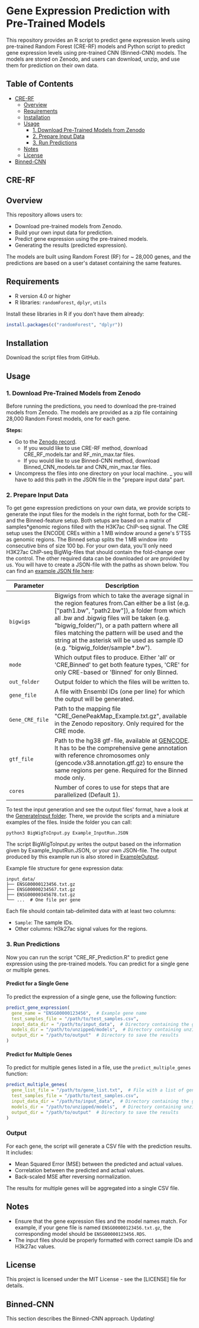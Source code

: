 
# Gene Expression Prediction with Pre-Trained Models

This repository provides an R script to predict gene expression levels using pre-trained Random Forest (CRE-RF) models and Python script to predict gene expression levels using pre-trained CNN (Binned-CNN) models. The models are stored on Zenodo, and users can download, unzip, and use them for prediction on their own data.

## Table of Contents
- [CRE-RF](#CRE-RF)
  - [Overview](#overview)
  - [Requirements](#requirements)
  - [Installation](#installation)
  - [Usage](#usage)
    - [1. Download Pre-Trained Models from Zenodo](#1-download-pre-trained-models-from-zenodo)
    - [2. Prepare Input Data](#2-prepare-input-data)
    - [3. Run Predictions](#3-run-predictions)
  - [Notes](#notes)
  - [License](#license)
- [Binned-CNN](#Binned-CNN)

## CRE-RF

## Overview

This repository allows users to:
- Download pre-trained models from Zenodo.
- Build your own input data for prediction.
- Predict gene expression using the pre-trained models.
- Generating the results (predicted expression).

The models are built using Random Forest (RF) for ~ 28,000 genes, and the predictions are based on a user's dataset containing the same features.

## Requirements

- R version 4.0 or higher
- R libraries: `randomForest`, `dplyr`, `utils`

Install these libraries in R if you don’t have them already:

```r
install.packages(c("randomForest", "dplyr"))
```

## Installation

Download the script files from GitHub.

## Usage

### 1. Download Pre-Trained Models from Zenodo

Before running the predictions, you need to download the pre-trained models from Zenodo. The models are provided as a zip file containing 28,000 Random Forest models, one for each gene.

**Steps:**
- Go to the [Zenodo record](https://zenodo.org/records/13945441).
  - If you would like to use CRE-RF method, download CRE_RF_models.tar and RF_min_max.tar files.
  - If you would like to use Binned-CNN method, download Binned_CNN_models.tar and CNN_min_max.tar files.
- Uncompress the files into one directory on your local machine.
_ you will have to add this path in the JSON file in the "prepare input data" part.


### 2. Prepare Input Data

To get gene expression predictions on your own data, we provide scripts to generate the input files
for the models in the right format, both for the CRE- and the Binned-feature setup. Both setups are based on a matrix of samples*genomic regions filled with the H3K7ac ChiP-seq signal. The CRE setup uses the ENCODE CREs within a 1 MB window around a gene's 5'TSS as genomic regions. The Binned setup splits the 1 MB window into consecutive bins of size 100 bp. For your own data, you'll only need H3K27ac
ChIP-seq BigWig-files that should contain the fold-change over the control. The other required data can be downloaded or
are provided by us. You will have to create a JSON-file with the paths as shown below. You can find an [example JSON file here](https://github.com/SchulzLab/ExpressionPredictionModels/blob/main/GenerateInput/Example_InputRun.JSON):

| Parameter       | Description                                                                                                                                                                                                                                                                                                                                                                          |
|-----------------|--------------------------------------------------------------------------------------------------------------------------------------------------------------------------------------------------------------------------------------------------------------------------------------------------------------------------------------------------------------------------------------|
| `bigwigs`       | Bigwigs from which to take the average signal in the region features from.Can either be a list (e.g. ["path1.bw", "path2.bw"]), a folder from which all .bw and .bigwig files will be taken (e.g. "bigwig_folder/"), or a path pattern where all files matching the pattern will be used and the string at the asterisk will be used as sample ID (e.g. "bigwig_folder/sample*.bw"). |
| `mode`          | Which output files to produce. Either 'all' or 'CRE,Binned' to get both feature types, 'CRE' for only CRE-based or 'Binned' for only Binned.                                                                                                                                                                                                                                         |
| `out_folder`    | Output folder to which the files will be written to.                                                                                                                                                                                                                                                                                                                                 |
| `gene_file`     | A file with Ensembl IDs (one per line) for which the output will be generated.                                                                                                                                                                                                                                                                                                       |
| `Gene_CRE_file` | Path to the mapping file "CRE_GenePeakMap_Example.txt.gz", available in the Zenodo repository. Only required for the CRE mode.                                                                                                                                                                                                                                                       |
| `gtf_file`      | Path to the hg38 gtf-file, available at [GENCODE](https://www.gencodegenes.org/human/release_38.html). It has to be the comprehensive gene annotation with reference chromosomes only (gencode.v38.annotation.gtf.gz) to ensure the same regions per gene. Required for the Binned mode only.                                                                                        |
| `cores`         | Number of cores to use for steps that are parallelized (Default 1).                                                                                                                                                                                                                                                                                                                  |

To test the input generation and see the output files' format, have a look at the [GenerateInput folder](https://github.com/SchulzLab/ExpressionPredictionModels/tree/main/GenerateInput).
There, we provide the scripts and a miniature examples of the files. Inside the folder you can call:

```
python3 BigWigToInput.py Example_InputRun.JSON
```

The script BigWigToInput.py writes the output based on the information given by Example_InputRun.JSON, or your own JSON-file. The output produced 
by this example run is also stored in [ExampleOutput](https://github.com/SchulzLab/ExpressionPredictionModels/tree/main/GenerateInput/ExampleOutput).

Example file structure for gene expression data:

```
input_data/
├── ENSG00000123456.txt.gz
├── ENSG00000234567.txt.gz
├── ENSG00000345678.txt.gz
└── ...  # One file per gene
```

Each file should contain tab-delimited data with at least two columns:
- `Sample`: The sample IDs.
- Other columns: H3k27ac signal values for the regions.

### 3. Run Predictions

Now you can run the script "CRE_RF_Prediction.R" to predict gene expression using the pre-trained models. You can predict for a single gene or multiple genes.

#### Predict for a Single Gene

To predict the expression of a single gene, use the following function:

```r
predict_gene_expression(
  gene_name = "ENSG00000123456",  # Example gene name
  test_samples_file = "/path/to/test_samples.csv",
  input_data_dir = "/path/to/input_data",  # Directory containing the gene files
  models_dir = "/path/to/unzipped/models",  # Directory containing unzipped models
  output_dir = "/path/to/output"  # Directory to save the results
)
```

#### Predict for Multiple Genes

To predict for multiple genes listed in a file, use the `predict_multiple_genes` function:

```r
predict_multiple_genes(
  gene_list_file = "/path/to/gene_list.txt",  # File with a list of gene names (one gene per line)
  test_samples_file = "/path/to/test_samples.csv",
  input_data_dir = "/path/to/input_data",  # Directory containing the gene files
  models_dir = "/path/to/unzipped/models",  # Directory containing unzipped models
  output_dir = "/path/to/output"  # Directory to save the results
)
```

### Output

For each gene, the script will generate a CSV file with the prediction results. It includes:
- Mean Squared Error (MSE) between the predicted and actual values.
- Correlation between the predicted and actual values.
- Back-scaled MSE after reversing normalization.

The results for multiple genes will be aggregated into a single CSV file.

## Notes

- Ensure that the gene expression files and the model names match. For example, if your gene file is named `ENSG00000123456.txt.gz`, the corresponding model should be `ENSG00000123456.RDS`.
- The input files should be properly formatted with correct sample IDs and H3k27ac values.


## License

This project is licensed under the MIT License - see the [LICENSE] file for details.

## Binned-CNN
This section describes the Binned-CNN approach. Updating!
